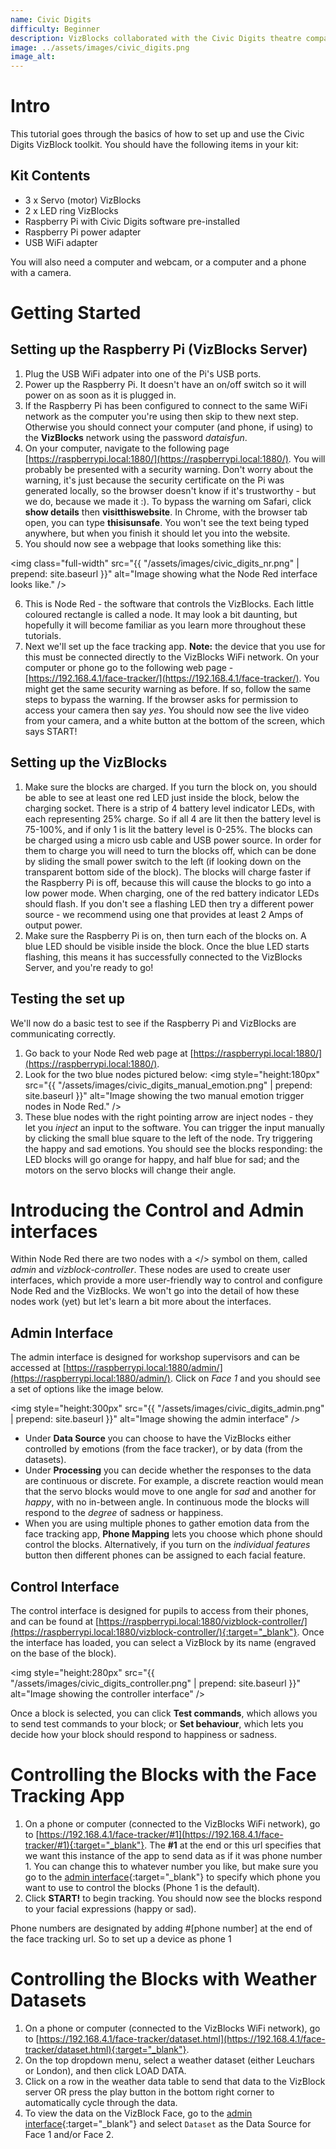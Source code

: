 ```yaml
---
name: Civic Digits
difficulty: Beginner
description: VizBlocks collaborated with the Civic Digits theatre company to create a series of workshops for school children. This tutorial goes through the basic set up for the workshops
image: ../assets/images/civic_digits.png
image_alt:
---
```


# Intro
This tutorial goes through the basics of how to set up and use the Civic Digits VizBlock toolkit. You should have the following items in your kit:

## Kit Contents
- 3 x Servo (motor) VizBlocks
- 2 x LED ring VizBlocks
- Raspberry Pi with Civic Digits software pre-installed
- Raspberry Pi power adapter
- USB WiFi adapter

You will also need a computer and webcam, or a computer and a phone with a camera.

# Getting Started

## Setting up the Raspberry Pi (VizBlocks Server)
1. Plug the USB WiFi adpater into one of the Pi's USB ports.
2. Power up the Raspberry Pi. It doesn't have an on/off switch so it will power on as soon as it is plugged in.
3. If the Raspberry Pi has been configured to connect to the same WiFi network as the computer you're using then skip to thew next step. Otherwise you should connect your computer (and phone, if using) to the **VizBlocks** network using the password *dataisfun*.
4. On your computer, navigate to the following page [https://raspberrypi.local:1880/](https://raspberrypi.local:1880/). You will probably be presented with a security warning. Don't worry about the warning, it's just because the security certificate on the Pi was generated locally, so the browser doesn't know if it's trustworthy - but we do, because we made it :). To bypass the warning om Safari, click **show details** then **visitthiswebsite**. In Chrome, with the browser tab open, you can type **thisisunsafe**. You won't see the text being typed anywhere, but when you finish it should let you into the website.
5. You should now see a webpage that looks something like this:

<img class="full-width" src="{{ "/assets/images/civic_digits_nr.png" | prepend: site.baseurl }}" alt="Image showing what the Node Red interface looks like." />

6. This is Node Red - the software that controls the VizBlocks. Each little coloured rectangle is called a node. It may look a bit daunting, but hopefully it will become familiar as you learn more throughout these tutorials. 
7. Next we'll set up the face tracking app. **Note:** the device that you use for this must be connected directly to the VizBlocks WiFi network. On your computer or phone go to the following web page - [https://192.168.4.1/face-tracker/](https://192.168.4.1/face-tracker/). You might get the same security warning as before. If so, follow the same steps to bypass the warning. If the browser asks for permission to access your camera then say *yes*. You should now see the live video from your camera, and a white button at the bottom of the screen, which says START!

## Setting up the VizBlocks
1. Make sure the blocks are charged. If you turn the block on, you should be able to see at least one red LED just inside the block, below the charging socket. There is a strip of 4 battery level indicator LEDs, with each representing 25% charge. So if all 4 are lit then the battery level is 75-100%, and if only 1 is lit the battery level is 0-25%. The blocks can be charged using a micro usb cable and USB power source. In order for them to charge you will need to turn the blocks off, which can be done by sliding the small power switch to the left (if looking down on the transparent bottom side of the block). The blocks will charge faster if the Raspberry Pi is off, because this will cause the blocks to go into a low power mode. When charging, one of the red battery indicator LEDs should flash. If you don't see a flashing LED then try a different power source - we recommend using one that provides at least 2 Amps of output power.
2. Make sure the Raspberry Pi is on, then turn each of the blocks on. A blue LED should be visible inside the block. Once the blue LED starts flashing, this means it has successfully connected to the VizBlocks Server, and you're ready to go!

## Testing the set up
We'll now do a basic test to see if the Raspberry Pi and VizBlocks are communicating correctly.
1. Go back to your Node Red web page at [https://raspberrypi.local:1880/](https://raspberrypi.local:1880/).
2. Look for the two blue nodes pictured below:
<img style="height:180px" src="{{ "/assets/images/civic_digits_manual_emotion.png" | prepend: site.baseurl }}" alt="Image showing the two manual emotion trigger nodes in Node Red." />
3. These blue nodes with the right pointing arrow are inject nodes - they let you *inject* an input to the software. You can trigger the input manually by clicking the small blue square to the left of the node. Try triggering the happy and sad emotions. You should see the blocks responding: the LED blocks will go orange for happy, and half blue for sad; and the motors on the servo blocks will change their angle.

# Introducing the Control and Admin interfaces

Within Node Red there are two nodes with a </> symbol on them, called *admin* and *vizblock-controller*. These nodes are used to create user interfaces, which provide a more user-friendly way to control and configure Node Red and the VizBlocks. We won't go into the detail of how these nodes work (yet) but let's learn a bit more about the interfaces.

## Admin Interface
The admin interface is designed for workshop supervisors and can be accessed at [https://raspberrypi.local:1880/admin/](https://raspberrypi.local:1880/admin/). Click on *Face 1* and you should see a set of options like the image below.

<img style="height:300px" src="{{ "/assets/images/civic_digits_admin.png" | prepend: site.baseurl }}" alt="Image showing the admin interface" />

- Under **Data Source** you can choose to have the VizBlocks either controlled by emotions (from the face tracker), or by data (from the datasets).
- Under **Processing** you can decide whether the responses to the data are continuous or discrete. For example, a discrete reaction would mean that the servo blocks would move to one angle for *sad* and another for *happy*, with no in-between angle. In continuous mode the blocks will respond to the *degree* of sadness or happiness.
- When you are using multiple phones to gather emotion data from the face tracking app, **Phone Mapping** lets you choose which phone should control the blocks. Alternatively, if you turn on the *individual features* button then different phones can be assigned to each facial feature.

## Control Interface
The control interface is designed for pupils to access from their phones, and can be found at [https://raspberrypi.local:1880/vizblock-controller/](https://raspberrypi.local:1880/vizblock-controller/){:target="_blank"}. Once the interface has loaded, you can select a VizBlock by its name (engraved on the base of the block).

<img style="height:280px" src="{{ "/assets/images/civic_digits_controller.png" | prepend: site.baseurl }}" alt="Image showing the controller interface" />

Once a block is selected, you can click **Test commands**, which allows you to send test commands to your block; or **Set behaviour**, which lets you decide how your block should respond to happiness or sadness.

# Controlling the Blocks with the Face Tracking App
1. On a phone or computer (connected to the VizBlocks WiFi network), go to [https://192.168.4.1/face-tracker/#1](https://192.168.4.1/face-tracker/#1){:target="_blank"}. The **#1** at the end or this url specifies that we want this instance of the app to send data as if it was phone number 1. You can change this to whatever number you like, but make sure you go to the [admin interface](https://192.168.4.1:1880/admin/){:target="_blank"} to specify which phone you want to use to control the blocks (Phone 1 is the default).
2. Click **START!** to begin tracking. You should now see the blocks respond to your facial expressions (happy or sad).

Phone numbers are designated by adding #[phone number] at the end of the face tracking url. So to set up a device as phone 1

# Controlling the Blocks with Weather Datasets
1. On a phone or computer (connected to the VizBlocks WiFi network), go to [https://192.168.4.1/face-tracker/dataset.html](https://192.168.4.1/face-tracker/dataset.html){:target="_blank"}.
2. On the top dropdown menu, select a weather dataset (either Leuchars or London), and then click LOAD DATA.
3. Click on a row in the weather data table to send that data to the VizBlock server OR press the play button in the bottom right corner to automatically cycle through the data.
4. To view the data on the VizBlock Face, go to the [admin interface](https://192.168.4.1:1880/admin/){:target="_blank"} and select `Dataset` as the Data Source for Face 1 and/or Face 2.